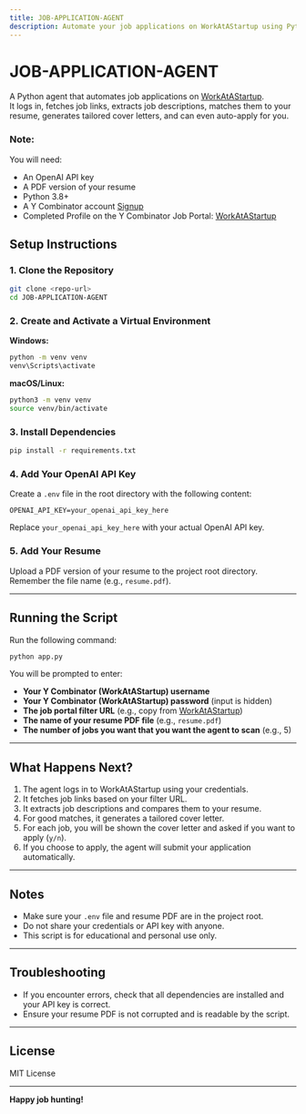 ```yaml
---
title: JOB-APPLICATION-AGENT
description: Automate your job applications on WorkAtAStartup using Python, LangChain, LangGraph, Playwright and OpenAI.
---
```


# JOB-APPLICATION-AGENT

A Python agent that automates job applications on [WorkAtAStartup](https://www.workatastartup.com/).  
It logs in, fetches job links, extracts job descriptions, matches them to your resume, generates tailored cover letters, and can even auto-apply for you.

### Note:

You will need:

- An OpenAI API key
- A PDF version of your resume
- Python 3.8+
- A Y Combinator account [Signup](https://account.ycombinator.com/?continue=https%3A%2F%2Fwww.workatastartup.com%2F)
- Completed Profile on the Y Combinator Job Portal: [WorkAtAStartup](https://www.workatastartup.com/)

## Setup Instructions

### 1. Clone the Repository

```sh
git clone <repo-url>
cd JOB-APPLICATION-AGENT
```

### 2. Create and Activate a Virtual Environment

**Windows:**

```sh
python -m venv venv
venv\Scripts\activate
```

**macOS/Linux:**

```sh
python3 -m venv venv
source venv/bin/activate
```

### 3. Install Dependencies

```sh
pip install -r requirements.txt
```

### 4. Add Your OpenAI API Key

Create a `.env` file in the root directory with the following content:

```
OPENAI_API_KEY=your_openai_api_key_here
```

Replace `your_openai_api_key_here` with your actual OpenAI API key.

### 5. Add Your Resume

Upload a PDF version of your resume to the project root directory.  
Remember the file name (e.g., `resume.pdf`).

---

## Running the Script

Run the following command:

```sh
python app.py
```

You will be prompted to enter:

- **Your Y Combinator (WorkAtAStartup) username**
- **Your Y Combinator (WorkAtAStartup) password** (input is hidden)
- **The job portal filter URL** (e.g., copy from [WorkAtAStartup](https://www.workatastartup.com/companies?...))
- **The name of your resume PDF file** (e.g., `resume.pdf`)
- **The number of jobs you want that you want the agent to scan** (e.g., 5)

---

## What Happens Next?

1. The agent logs in to WorkAtAStartup using your credentials.
2. It fetches job links based on your filter URL.
3. It extracts job descriptions and compares them to your resume.
4. For good matches, it generates a tailored cover letter.
5. For each job, you will be shown the cover letter and asked if you want to apply (`y/n`).
6. If you choose to apply, the agent will submit your application automatically.

---

## Notes

- Make sure your `.env` file and resume PDF are in the project root.
- Do not share your credentials or API key with anyone.
- This script is for educational and personal use only.

---

## Troubleshooting

- If you encounter errors, check that all dependencies are installed and your API key is correct.
- Ensure your resume PDF is not corrupted and is readable by the script.

---

## License

MIT License

---

**Happy job hunting!**

